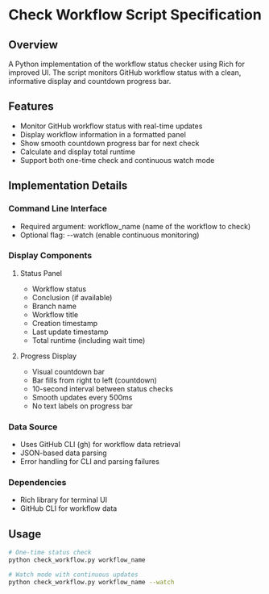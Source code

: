 # Check Workflow Script Specification

## Overview
A Python implementation of the workflow status checker using Rich for improved UI. The script monitors GitHub workflow status with a clean, informative display and countdown progress bar.

## Features
- Monitor GitHub workflow status with real-time updates
- Display workflow information in a formatted panel
- Show smooth countdown progress bar for next check
- Calculate and display total runtime
- Support both one-time check and continuous watch mode

## Implementation Details

### Command Line Interface
- Required argument: workflow_name (name of the workflow to check)
- Optional flag: --watch (enable continuous monitoring)

### Display Components
1. Status Panel
   - Workflow status
   - Conclusion (if available)
   - Branch name
   - Workflow title
   - Creation timestamp
   - Last update timestamp
   - Total runtime (including wait time)

2. Progress Display
   - Visual countdown bar
   - Bar fills from right to left (countdown)
   - 10-second interval between status checks
   - Smooth updates every 500ms
   - No text labels on progress bar

### Data Source
- Uses GitHub CLI (gh) for workflow data retrieval
- JSON-based data parsing
- Error handling for CLI and parsing failures

### Dependencies
- Rich library for terminal UI
- GitHub CLI for workflow data

## Usage
```bash
# One-time status check
python check_workflow.py workflow_name

# Watch mode with continuous updates
python check_workflow.py workflow_name --watch
